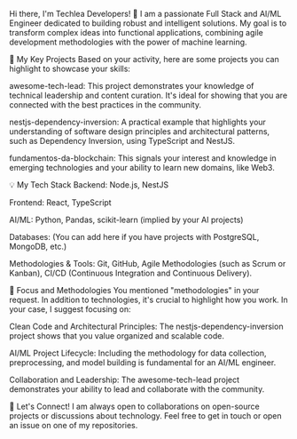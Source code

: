 Hi there, I'm Techlea Developers! 👋
I am a passionate Full Stack and AI/ML Engineer dedicated to building robust and intelligent solutions. My goal is to transform complex ideas into functional applications, combining agile development methodologies with the power of machine learning.

🔭 My Key Projects
Based on your activity, here are some projects you can highlight to showcase your skills:

awesome-tech-lead: This project demonstrates your knowledge of technical leadership and content curation. It's ideal for showing that you are connected with the best practices in the community.

nestjs-dependency-inversion: A practical example that highlights your understanding of software design principles and architectural patterns, such as Dependency Inversion, using TypeScript and NestJS.

fundamentos-da-blockchain: This signals your interest and knowledge in emerging technologies and your ability to learn new domains, like Web3.

💡 My Tech Stack
Backend: Node.js, NestJS

Frontend: React, TypeScript

AI/ML: Python, Pandas, scikit-learn (implied by your AI projects)

Databases: (You can add here if you have projects with PostgreSQL, MongoDB, etc.)

Methodologies & Tools: Git, GitHub, Agile Methodologies (such as Scrum or Kanban), CI/CD (Continuous Integration and Continuous Delivery).

🌱 Focus and Methodologies
You mentioned "methodologies" in your request. In addition to technologies, it's crucial to highlight how you work. In your case, I suggest focusing on:

Clean Code and Architectural Principles: The nestjs-dependency-inversion project shows that you value organized and scalable code.

AI/ML Project Lifecycle: Including the methodology for data collection, preprocessing, and model building is fundamental for an AI/ML engineer.

Collaboration and Leadership: The awesome-tech-lead project demonstrates your ability to lead and collaborate with the community.

🤝 Let's Connect!
I am always open to collaborations on open-source projects or discussions about technology. Feel free to get in touch or open an issue on one of my repositories.
